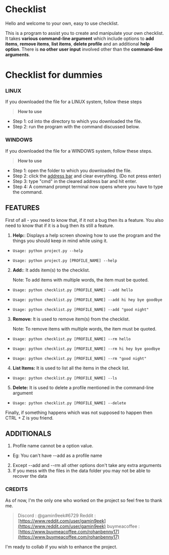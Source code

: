 # Checklist

Hello and welcome to your own, easy to use checklist.

This is a program to assist you to create and manipulate your own checklist.
It takes  **various command-line argument** which include options to **add items**, **remove items**, **list items**, **delete profile** and an additional **help option**. There is **no other user input** involved other than the **command-line arguments**.


# Checklist for dummies

### LINUX
If you downloaded the file for a LINUX system, follow these steps
>**How to use**
- Step 1: cd into the directory to which you downloaded the file.
- Step 2: run the program with the command discussed below.

### WINDOWS
If you downloaded the file for a WINDOWS system, follow these steps.
> **How to use**
- Step 1: open the folder to which you downloaded the file.
- Step 2: click the [address bar](https://www.google.com/imgres?imgurl=https%3A%2F%2Fwinaero.com%2Fblog%2Fwp-content%2Fuploads%2F2019%2F09%2FWindows-10-File-Explorer-Address-Bar-Full-Path.png&imgrefurl=https%3A%2F%2Fwinaero.com%2Fshow-full-path-address-bar-windows-10-file-explorer%2F&tbnid=TcqOB1NcDGyd_M&vet=12ahUKEwivzOm2xqX7AhU-3TgGHQZ4CxoQMygIegUIARDTAQ..i&docid=EOIBikiDeV8htM&w=490&h=182&q=address%20bar%20in%20windows&client=opera-gx&ved=2ahUKEwivzOm2xqX7AhU-3TgGHQZ4CxoQMygIegUIARDTAQ) and clear everything. (Do not press enter)
- Step 3: type "cmd" in the cleared address bar and hit enter.
- Step 4: A command prompt terminal now opens where you have to type the command.

## FEATURES
First of all - you need to know that, if it not a bug then its a feature. You also need to know that if it is a bug then its still a feature.
1. **Help:**:
 Displays a help screen showing how to use the program and the things you should keep in mind while using it.
-     Usage: python project.py --help
-     Usage: python project.py [PROFILE_NAME] --help
2. **Add:**:
 It adds item(s) to the checklist.

   Note: To add items with multiple words, the item must be quoted.
-     Usage: python checklist.py [PROFILE_NAME] --add hello
-     Usage: python checklist.py [PROFILE_NAME] --add hi hey bye goodbye
-     Usage: python checklist.py [PROFILE_NAME] --add "good night"
3. **Remove:**
 It is used to remove item(s) from the checklist.

   Note: To remove items with multiple words, the item must be quoted.
-     Usage: python checklist.py [PROFILE_NAME] --rm hello
-     Usage: python checklist.py [PROFILE_NAME] --rm hi hey bye goodbye
-     Usage: python checklist.py [PROFILE_NAME] --rm "good night"
4. **List Items:**
 It is used to list all the items in the check list.
 -     Usage: python checklist.py [PROFILE_NAME] --ls
5. **Delete:**
 It is used to delete a profile mentioned in the command-line argument
-     Usage: python checklist.py [PROFILE_NAME] --delete

Finally, if something happens which was not supposed to happen then CTRL + Z is you friend.

## ADDITIONALS
1. Profile name cannot be a option value.
- Eg: You can't have --add as a profile name
2. Except --add and --rm all other options don't take any extra arguments
3. If you mess with the files in the data folder you may not be able to recover the data

### CREDITS
As of now, I'm the only one who worked on the project so feel free to thank me.
> Discord : @gamin9eek#6729
> Reddit : [https://www.reddit.com/user/gamin9eek](https://www.reddit.com/user/gamin9eek)
> buymeacoffee : [https://www.buymeacoffee.com/rohanbenny17](https://www.buymeacoffee.com/rohanbenny17)

I'm ready to collab if you wish to enhance the project.
```
